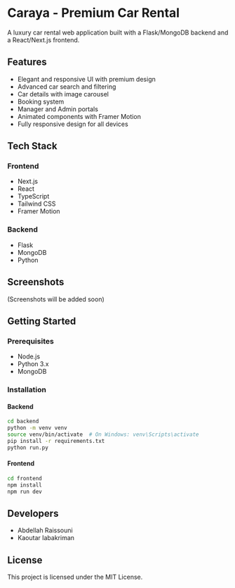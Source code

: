 # Caraya - Premium Car Rental

A luxury car rental web application built with a Flask/MongoDB backend and a React/Next.js frontend.

## Features

- Elegant and responsive UI with premium design
- Advanced car search and filtering
- Car details with image carousel
- Booking system
- Manager and Admin portals
- Animated components with Framer Motion
- Fully responsive design for all devices

## Tech Stack

### Frontend
- Next.js
- React
- TypeScript
- Tailwind CSS
- Framer Motion

### Backend
- Flask
- MongoDB
- Python

## Screenshots

(Screenshots will be added soon)

## Getting Started

### Prerequisites
- Node.js
- Python 3.x
- MongoDB

### Installation

#### Backend
```bash
cd backend
python -m venv venv
source venv/bin/activate  # On Windows: venv\Scripts\activate
pip install -r requirements.txt
python run.py
```

#### Frontend
```bash
cd frontend
npm install
npm run dev
```

## Developers

- Abdellah Raissouni
- Kaoutar Iabakriman

## License

This project is licensed under the MIT License. 
